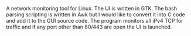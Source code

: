 A network monitoring tool for Linux. The UI is written in GTK. The bash 
parsing scripting is written in Awk but I would like to convert it into C code and add it to the GUI source code. The program monitors all iPv4 TCP for traffic and if any port other than 80/443 are open the UI is launched.  
